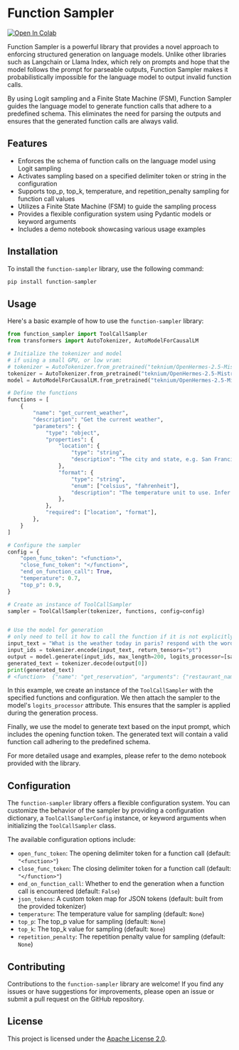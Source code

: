 # Function Sampler

<a target="_blank" href="https://colab.research.google.com/github/unaidedelf8777/function-sampler/blob/main/notebooks/Tool_Call_Sampler_demo.ipynb">
  <img src="https://colab.research.google.com/assets/colab-badge.svg" alt="Open In Colab"/>
</a>

Function Sampler is a powerful library that provides a novel approach to enforcing structured generation on language models. Unlike other libraries such as Langchain or Llama Index, which rely on prompts and hope that the model follows the prompt for parseable outputs, Function Sampler makes it probabilistically impossible for the language model to output invalid function calls.

By using Logit sampling and a Finite State Machine (FSM), Function Sampler guides the language model to generate function calls that adhere to a predefined schema. This eliminates the need for parsing the outputs and ensures that the generated function calls are always valid.

## Features

- Enforces the schema of function calls on the language model using Logit sampling
- Activates sampling based on a specified delimiter token or string in the configuration
- Supports top_p, top_k, temperature, and repetition_penalty sampling for function call values
- Utilizes a Finite State Machine (FSM) to guide the sampling process
- Provides a flexible configuration system using Pydantic models or keyword arguments
- Includes a demo notebook showcasing various usage examples

## Installation

To install the `function-sampler` library, use the following command:

```bash
pip install function-sampler
```

## Usage

Here's a basic example of how to use the `function-sampler` library:

```python
from function_sampler import ToolCallSampler
from transformers import AutoTokenizer, AutoModelForCausalLM

# Initialize the tokenizer and model
# if using a small GPU, or low vram:
# tokenizer = AutoTokenizer.from_pretrained("teknium/OpenHermes-2.5-Mistral-7B", load_in_4bit=True)
tokenizer = AutoTokenizer.from_pretrained("teknium/OpenHermes-2.5-Mistral-7B")
model = AutoModelForCausalLM.from_pretrained("teknium/OpenHermes-2.5-Mistral-7B")

# Define the functions
functions = [
    {
        "name": "get_current_weather",
        "description": "Get the current weather",
        "parameters": {
            "type": "object",
            "properties": {
                "location": {
                    "type": "string",
                    "description": "The city and state, e.g. San Francisco, CA",
                },
                "format": {
                    "type": "string",
                    "enum": ["celsius", "fahrenheit"],
                    "description": "The temperature unit to use. Infer this from the users location.",
                },
            },
            "required": ["location", "format"],
        },
    }
]

# Configure the sampler
config = {
    "open_func_token": "<function>",
    "close_func_token": "</function>",
    "end_on_function_call": True,
    "temperature": 0.7,
    "top_p": 0.9,
}

# Create an instance of ToolCallSampler
sampler = ToolCallSampler(tokenizer, functions, config=config)


# Use the model for generation
# only need to tell it how to call the function if it is not explicitly trained for it.
input_text = "What is the weather today in paris? respond with the word '<function>' to call the weather API."
input_ids = tokenizer.encode(input_text, return_tensors="pt")
output = model.generate(input_ids, max_length=200, logits_processor=[sampler])
generated_text = tokenizer.decode(output[0])
print(generated_text)
# <function>  {"name": "get_reservation", "arguments": {"restaurant_name": "Maggiano's", "reservation_time": 18:00:00, "party_size": 6, "contact_number": 1234567890}} </function><|im_end|>
```

In this example, we create an instance of the `ToolCallSampler` with the specified functions and configuration. We then attach the sampler to the model's `logits_processor` attribute. This ensures that the sampler is applied during the generation process.

Finally, we use the model to generate text based on the input prompt, which includes the opening function token. The generated text will contain a valid function call adhering to the predefined schema.

For more detailed usage and examples, please refer to the demo notebook provided with the library.

## Configuration

The `function-sampler` library offers a flexible configuration system. You can customize the behavior of the sampler by providing a configuration dictionary, a `ToolCallSamplerConfig` instance, or keyword arguments when initializing the `ToolCallSampler` class.

The available configuration options include:

- `open_func_token`: The opening delimiter token for a function call (default: `"<function>"`)
- `close_func_token`: The closing delimiter token for a function call (default: `"</function>"`)
- `end_on_function_call`: Whether to end the generation when a function call is encountered (default: `False`)
- `json_tokens`: A custom token map for JSON tokens (default: built from the provided tokenizer)
- `temperature`: The temperature value for sampling (default: `None`)
- `top_p`: The top_p value for sampling (default: `None`)
- `top_k`: The top_k value for sampling (default: `None`)
- `repetition_penalty`: The repetition penalty value for sampling (default: `None`)

## Contributing

Contributions to the `function-sampler` library are welcome! If you find any issues or have suggestions for improvements, please open an issue or submit a pull request on the GitHub repository.

## License

This project is licensed under the [Apache License 2.0](LICENSE).
